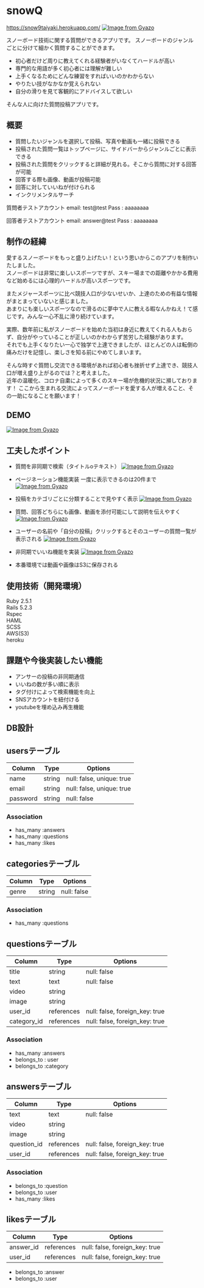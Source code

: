# snowQ
https://snow9taiyaki.herokuapp.com/
[![Image from Gyazo](https://i.gyazo.com/a43473372a532e3df0cc290ca5391864.png)](https://gyazo.com/a43473372a532e3df0cc290ca5391864)

スノーボード技術に関する質問ができるアプリです。
スノーボードのジャンルごとに分けて細かく質問することができます。

- 初心者だけど周りに教えてくれる経験者がいなくてハードルが高い
- 専門的な用語が多く初心者には理解が難しい
- 上手くなるためにどんな練習をすればいいのかわからない
- やりたい技がなかなか覚えられない
- 自分の滑りを見て客観的にアドバイスして欲しい

そんな人に向けた質問投稿アプリです。


## 概要
- 質問したいジャンルを選択して投稿、写真や動画も一緒に投稿できる
- 投稿された質問一覧はトップページに、サイドバーからジャンルごとに表示できる
- 投稿された質問をクリックすると詳細が見れる。そこから質問に対する回答が可能
- 回答する際も画像、動画が投稿可能
- 回答に対していいねが付けられる
- インクリメンタルサーチ

質問者テストアカウント
email: test@test
Pass : aaaaaaaa

回答者テストアカウント
email: answer@test
Pass : aaaaaaaa

## 制作の経緯
愛するスノーボードをもっと盛り上げたい！という思いからこのアプリを制作いたしました。<br>
スノーボードは非常に楽しいスポーツですが、スキー場までの距離やかかる費用など始めるには心理的ハードルが高いスポーツです。

またメジャースポーツに比べ競技人口が少ないせいか、上達のための有益な情報がまとまっていないと感じました。<br>
あまりにも楽しいスポーツなので滑るのに夢中で人に教える暇なんかねえ！て感じです。みんな一心不乱に滑り続けています。

実際、数年前に私がスノーボードを始めた当初は身近に教えてくれる人もおらず、自分がやっていることが正しいのかわからず苦労した経験があります。<br>
それでも上手くなりたい一心で独学で上達できましたが、ほとんどの人は転倒の痛みだけを記憶し、楽しさを知る前にやめてしまいます。

そんな時すぐ質問し交流できる環境があれば初心者も挫折せず上達でき、競技人口が増え盛り上がるのでは？と考えました。<br>
近年の温暖化、コロナ自粛によって多くのスキー場が危機的状況に瀕しております！
ここから生まれる交流によってスノーボードを愛する人が増えること、その一助になることを願います！

## DEMO
[![Image from Gyazo](https://i.gyazo.com/036acec0e3cc764e9364e5a7a1d42efe.gif)](https://gyazo.com/036acec0e3cc764e9364e5a7a1d42efe)


## 工夫したポイント
- 質問を非同期で検索（タイトルoテキスト）
[![Image from Gyazo](https://i.gyazo.com/8b15a281a8090a3857ff8fe067a3b5fc.gif)](https://gyazo.com/8b15a281a8090a3857ff8fe067a3b5fc)

- ページネーション機能実装 一度に表示できるのは20件まで
[![Image from Gyazo](https://i.gyazo.com/05ca7b03f5d17415571e3cfb336143da.gif)](https://gyazo.com/05ca7b03f5d17415571e3cfb336143da)

- 投稿をカテゴリごとに分類することで見やすく表示
[![Image from Gyazo](https://i.gyazo.com/50fd7e08b4c490e9cacc70de66b4b2c3.gif)](https://gyazo.com/50fd7e08b4c490e9cacc70de66b4b2c3)

- 質問、回答どちらにも画像、動画を添付可能にして説明を伝えやすく
[![Image from Gyazo](https://i.gyazo.com/7b95aa7a2358c7579843b43e3d6351a0.gif)](https://gyazo.com/7b95aa7a2358c7579843b43e3d6351a0)


- ユーザーの名前や「自分の投稿」クリックするとそのユーザーの質問一覧が表示される
[![Image from Gyazo](https://i.gyazo.com/6a7d87b2cdad0ecda6f779416f2a5d85.gif)](https://gyazo.com/6a7d87b2cdad0ecda6f779416f2a5d85)

- 非同期でいいね機能を実装
[![Image from Gyazo](https://i.gyazo.com/f97519d99c3d579d94d0e24d2061e6b4.gif)](https://gyazo.com/f97519d99c3d579d94d0e24d2061e6b4)

- 本番環境では動画や画像はS3に保存される


## 使用技術（開発環境）
Ruby 2.5.1<br>
Rails 5.2.3<br>
Rspec<br>
HAML<br>
SCSS<br>
AWS(S3)<br>
heroku<br>


## 課題や今後実装したい機能
- アンサーの投稿の非同期通信
- いいねの数が多い順に表示
- タグ付けによって検索機能を向上
- SNSアカウントを紐付ける
- youtubeを埋め込み再生機能



## DB設計
## usersテーブル
|Column|Type|Options|
|------|----|-------|
|name|string|null: false, unique: true|
|email|string|null: false, unique: true|
|password|string|null: false|

### Association
- has_many :answers
- has_many :questions
- has_many :likes

## categoriesテーブル
|Column|Type|Options|
|------|----|-------|
|genre|string|null: false|

### Association
- has_many :questions

## questionsテーブル
|Column|Type|Options|
|------|----|-------|
|title|string|null: false||
|text|text|null: false||
|video|string||
|image|string||
|user_id|references|null: false, foreign_key: true|
|category_id|references|null: false, foreign_key: true|

### Association
- has_many :answers
- belongs_to : user
- belongs_to :category

## answersテーブル
|Column|Type|Options|
|------|----|-------|
|text|text|null: false|
|video|string||
|image|string||
|question_id|references|null: false, foreign_key: true|
|user_id|references|null: false, foreign_key: true|

### Association
- belongs_to :question
- belongs_to :user
- has_many :likes


## likesテーブル
|Column|Type|Options|
|------|----|-------|
|answer_id|references|null: false, foreign_key: true|
|user_id|references|null: false, foreign_key: true|

- belongs_to :answer
- belongs_to :user
